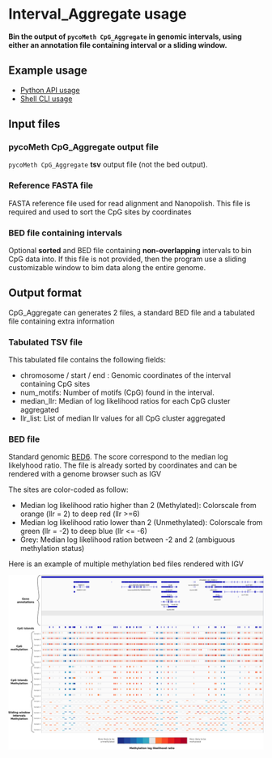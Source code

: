 # Interval_Aggregate usage

**Bin the output of `pycoMeth CpG_Aggregate` in genomic intervals, using either an annotation file containing interval or a sliding window.**

## Example usage

* [Python API usage](https://a-slide.github.io/pycoMeth/Interval_Aggregate/API_usage/)
* [Shell CLI usage](https://a-slide.github.io/pycoMeth/Interval_Aggregate/CLI_usage/)

## Input files

### pycoMeth CpG_Aggregate output file

`pycoMeth CpG_Aggregate` **tsv** output file (not the bed output).

### Reference FASTA file

FASTA reference file used for read alignment and Nanopolish. This file is required and used to sort the CpG sites by coordinates 

### BED file containing intervals

Optional **sorted** and BED file containing **non-overlapping** intervals to bin CpG data into. If this file is not provided, then the program use a sliding customizable window to bim data along the entire genome.

## Output format

CpG_Aggregate can generates 2 files, a standard BED file and a tabulated file containing extra information

### Tabulated TSV file

This tabulated file contains the following fields:

* chromosome / start / end : Genomic coordinates of the interval containing CpG sites
* num_motifs: Number of motifs (CpG) found in the interval.
* median_llr: Median of log likelihood ratios for each CpG cluster aggregated
* llr_list: List of median llr values for all CpG cluster aggregated

### BED file

Standard genomic [BED6](https://genome.ucsc.edu/FAQ/FAQformat.html#format1). The score correspond to the median log likelyhood ratio.
The file is already sorted by coordinates and can be rendered with a genome browser such as IGV

The sites are color-coded as follow:

* Median log likelihood ratio higher than 2 (Methylated):  Colorscale from orange (llr = 2) to deep red (llr >=6) 
* Median log likelihood ratio lower than 2 (Unmethylated):  Colorscale from green (llr = -2) to deep blue (llr <= -6) 
* Grey: Median log likelihood ration between -2 and 2 (ambiguous methylation status)

Here is an example of multiple methylation bed files rendered with IGV

![Example Bed Files](../pictures/Interval_Aggregate_2.png)
